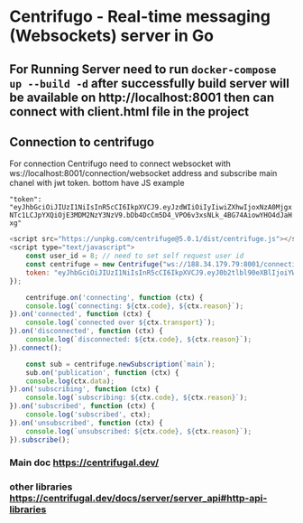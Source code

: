 # Centrifugo - Real-time messaging (Websockets) server in Go
## For Running Server need to run `docker-compose up --build -d` after successfully build server will be available on http://localhost:8001 then can connect with client.html file in the project 

## Connection to centrifugo

For connection Centrifugo need to connect websocket with ws://localhost:8001/connection/websocket address
and subscribe main chanel with jwt token. bottom have JS example

`"token": "eyJhbGciOiJIUzI1NiIsInR5cCI6IkpXVCJ9.eyJzdWIiOiIyIiwiZXhwIjoxNzA0MjgxNTc1LCJpYXQiOjE3MDM2NzY3NzV9.bDb4DcCm5D4_VPO6v3xsNLk_4BG74AiowYHO4dJaHxg"`
```javascript
<script src="https://unpkg.com/centrifuge@5.0.1/dist/centrifuge.js"></script>
<script type="text/javascript">
    const user_id = 8; // need to set self request user id
    const centrifuge = new Centrifuge("ws://188.34.179.79:8001/connection/websocket", {
    token: "eyJhbGciOiJIUzI1NiIsInR5cCI6IkpXVCJ9.eyJ0b2tlbl90eXBlIjoiYWNjZXNzICPtFAGFg"
});

    centrifuge.on('connecting', function (ctx) {
    console.log(`connecting: ${ctx.code}, ${ctx.reason}`);
}).on('connected', function (ctx) {
    console.log(`connected over ${ctx.transport}`);
}).on('disconnected', function (ctx) {
    console.log(`disconnected: ${ctx.code}, ${ctx.reason}`);
}).connect();

    const sub = centrifuge.newSubscription(`main`);
    sub.on('publication', function (ctx) {
    console.log(ctx.data);
}).on('subscribing', function (ctx) {
    console.log(`subscribing: ${ctx.code}, ${ctx.reason}`);
}).on('subscribed', function (ctx) {
    console.log('subscribed', ctx);
}).on('unsubscribed', function (ctx) {
    console.log(`unsubscribed: ${ctx.code}, ${ctx.reason}`);
}).subscribe();
```

### Main doc https://centrifugal.dev/

### other libraries https://centrifugal.dev/docs/server/server_api#http-api-libraries

